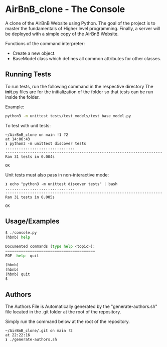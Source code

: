 # AirBnB_clone - The Console
A clone of the AirBnB Website using Python.
The goal of the project is to master the fundamentals of Higher level programming. Finally, a server will be deployed with a simple copy of the AirBnB Website. 

Functions of the command interpreter:
 -  Create a new object. 
 - BaseModel class which defines all common attributes for other classes. 
## Running Tests

To run tests, run the following command in the respective directory
The __init__.py files are for the initialization of the folder so that tests can be run inside the folder.

Example: 

```bash
python3 -m unittest tests/test_models/test_base_model.py
```
To test with unit tests:
```
~/AirBnB_clone on main !1 ?2                                                                                                                     at 14:06:43
❯ python3 -m unittest discover tests
...............................
----------------------------------------------------------------------
Ran 31 tests in 0.004s

OK

```

Unit tests must also pass in non-interactive mode:
```
❯ echo "python3 -m unittest discover tests" | bash
...............................
----------------------------------------------------------------------
Ran 31 tests in 0.005s

OK

```


## Usage/Examples

```python
$ ./console.py
(hbnb) help

Documented commands (type help <topic>):
========================================
EOF  help  quit

(hbnb) 
(hbnb) 
(hbnb) quit
$
```


## Authors

The Authors File is Automatically generated by the "generate-authors.sh" file located in the .git folder at the root of the repository.

Simply run the command below at the root of the repository.

```
~/AirBnB_clone/.git on main !2                                                                                                                   at 22:22:16
❯ ./generate-authors.sh 


```
